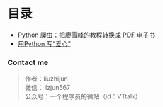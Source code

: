 # 目录

* [Python 爬虫：把廖雪峰的教程转换成 PDF 电子书](./pdf/README.md)
* [用Python 写“爱心”](./heart/README.md)

### Contact me

>作者：liuzhijun  
>微信： lzjun567  
>公众号：一个程序员的微站（id：VTtalk）